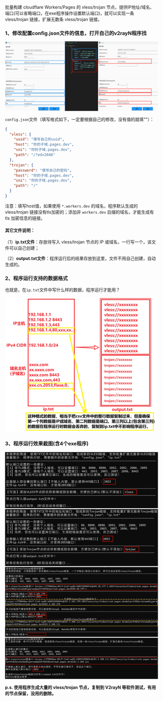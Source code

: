 批量构建 cloudflare Workers/Pages 的 vless/trojan 节点，提供IP地址/域名、端口(可以省略端口，在exe程序操作设置默认端口)，就可以实现一条 vless/trojan 链接，扩展无数条 vless/trojan 链接。

### 1、修改配置config.json文件的信息，打开自己的v2rayN程序找

<img src="images/config的配置信息.png" />

`config.json`文件（填写格式如下，一定要根据自己的修改，没有值的就填""）：

```json
{
  "vless": {
    "uuid": "填写自己的uuid",
    "host": "你的子域.pages.dev",
    "sni": "你的子域.pages.dev",
    "path": "/?ed=2048"
  },
  "trojan": {
    "password": "填写自己的密码",
    "host": "你的子域.pages.dev",
    "sni": "你的子域.pages.dev",
    "path": "/"
  }
}
```

注意：填写host值，如果使用 `*.workers.dev` 的域名，程序默认生成的 vless/trojan 链接没有tls加密的；添加非 `workers.dev` 后缀的域名，才能生成有 tls 加密信息的链接。

#### 其它文件说明：

（1）**ip.txt文件**：存放待写入 vless/trojan 节点的 IP 或域名，一行写一个，该文件可以自己创建；

（2）**output.txt文件**：程序运行后的结果存放到这里，文件不用自己创建，自动生成的。

### 2、程序运行支持的数据格式

也就是，在`ip.txt`文件中写什么样的数据，程序运行才能用？

<img src="images\数据格式.png" />

### 3、程序运行效果截图(含4个exe程序)

<img src="images\1.批量生成vless链接.png" />

<img src="images\2.批量生成trojan链接.png" />

<img src="images\3.使用链接，逐条生成版.png" />

<img src="images\4.使用链接，批量生成版.png" />

**p.s. 使用程序生成大量的 vless/trojan 节点，复制到 V2rayN 等软件测试，有用的节点保留，没用的删除。**
